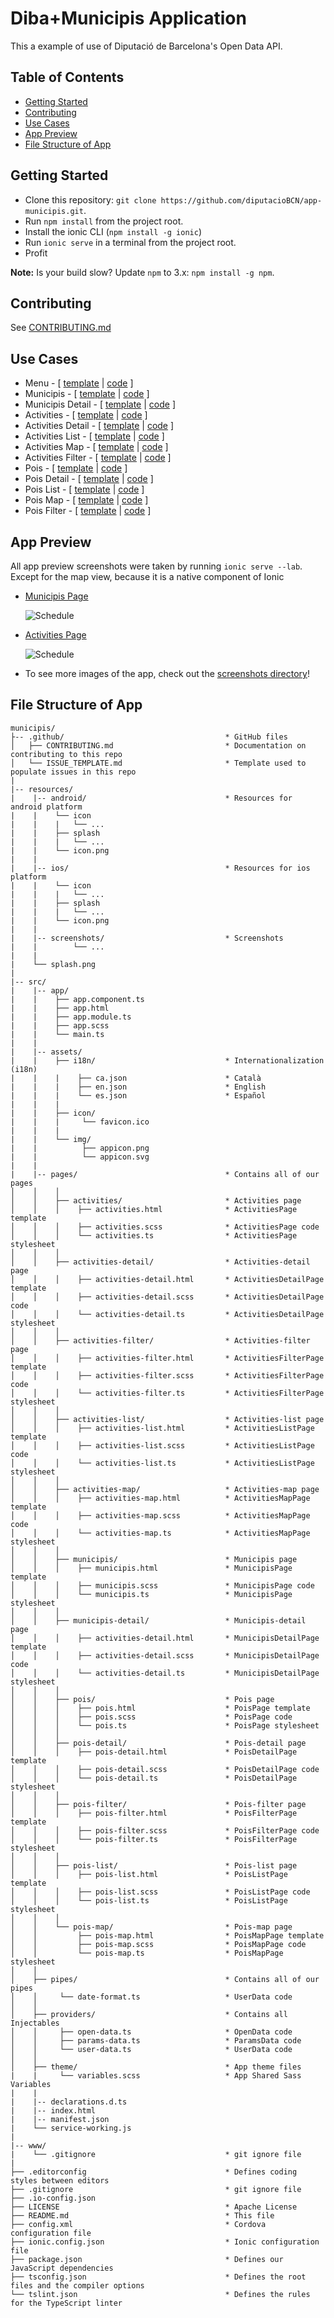 # Diba+Municipis Application

This a example of use of Diputació de Barcelona's Open Data API.

## Table of Contents
 - [Getting Started](#getting-started)
 - [Contributing](#contributing)
 - [Use Cases](#use-cases)
 - [App Preview](#app-preview)
 - [File Structure of App](#file-structure-of-app)


## Getting Started

* Clone this repository: `git clone https://github.com/diputacioBCN/app-municipis.git`.
* Run `npm install` from the project root.
* Install the ionic CLI (`npm install -g ionic`)
* Run `ionic serve` in a terminal from the project root.
* Profit

**Note:** Is your build slow? Update `npm` to 3.x: `npm install -g npm`.


## Contributing
See [CONTRIBUTING.md](https://github.com/diputacioBCN/app-municipis/blob/master/.github/CONTRIBUTING.md?at=master&fileviewer=file-view-default)


## Use Cases

* Menu - [ [template](https://github.com/diputacioBCN/app-municipis/blob/master/src/app/app.html) |
[code](https://github.com/diputacioBCN/app-municipis/blob/master/src/app/app.component.ts) ]
* Municipis - [ [template](https://github.com/diputacioBCN/app-municipis/blob/master/src/pages/municipis/municipis.html) |
[code](https://github.com/diputacioBCN/app-municipis/blob/master/src/pages/municipis/municipis.ts) ]
* Municipis Detail - [ [template](https://github.com/diputacioBCN/app-municipis/blob/master/src/pages/municipis-detail/municipis-detail.html) |
[code](https://github.com/diputacioBCN/app-municipis/blob/master/src/pages/municipis-detail/municipis-detail.ts) ]
* Activities - [ [template](https://github.com/diputacioBCN/app-municipis/blob/master/src/pages/activities/activities.html) |
[code](https://github.com/diputacioBCN/app-municipis/blob/master/src/pages/activities/activities.ts) ]
* Activities Detail - [ [template](https://github.com/diputacioBCN/app-municipis/blob/master/src/pages/activities-detail/activities-detail.html) |
[code](https://github.com/diputacioBCN/app-municipis/blob/master/src/pages/activities-detail/activities-detail.ts) ]
* Activities List - [ [template](https://github.com/diputacioBCN/app-municipis/blob/master/src/pages/activities-list/activities-list.html) |
[code](https://github.com/diputacioBCN/app-municipis/blob/master/src/pages/activities-list/activities-list.ts) ]
* Activities Map - [ [template](https://github.com/diputacioBCN/app-municipis/blob/master/src/pages/activities-map/activities-map.html) |
[code](https://github.com/diputacioBCN/app-municipis/blob/master/src/pages/activities-map/activities-map.ts) ]
* Activities Filter - [ [template](https://github.com/diputacioBCN/app-municipis/blob/master/src/pages/activities-filter/activities-filter.html) |
[code](https://github.com/diputacioBCN/app-municipis/blob/master/src/pages/activities-filter/activities-filter.ts) ]
* Pois - [ [template](https://github.com/diputacioBCN/app-municipis/blob/master/src/pages/pois/pois.html) |
[code](https://github.com/diputacioBCN/app-municipis/blob/master/src/pages/pois/pois.ts) ]
* Pois Detail - [ [template](https://github.com/diputacioBCN/app-municipis/blob/master/src/pages/pois-detail/pois-detail.html) |
[code](https://github.com/diputacioBCN/app-municipis/blob/master/src/pages/pois-detail/pois-detail.ts) ]
* Pois List - [ [template](https://github.com/diputacioBCN/app-municipis/blob/master/src/pages/pois-list/pois-list.html) |
[code](https://github.com/diputacioBCN/app-municipis/blob/master/src/pages/pois-list/pois-list.ts) ]
* Pois Map - [ [template](https://github.com/diputacioBCN/app-municipis/blob/master/src/pages/pois-map/pois-map.html) |
[code](https://github.com/diputacioBCN/app-municipis/blob/master/src/pages/pois-map/pois-map.ts) ]
* Pois Filter - [ [template](https://github.com/diputacioBCN/app-municipis/blob/master/src/pages/pois-filter/pois-filter.html) |
[code](https://github.com/diputacioBCN/app-municipis/blob/master/src/pages/pois-filter/pois-filter.ts) ]


## App Preview

All app preview screenshots were taken by running `ionic serve --lab`. Except for the map view, because it is a native component of Ionic

- [Municipis Page](https://github.com/diputacioBCN/app-municipis/blob/master/resources/screenshots/MunicipisPage.png?at=master&fileviewer=file-view-default)

  <img src="resources/screenshots/MunicipisPage.png" alt="Schedule">


- [Activities Page](https://github.com/diputacioBCN/app-municipis/blob/master/resources/screenshots/ActivitiesListPage.png?at=master&fileviewer=file-view-default)

  <img src="resources/screenshots/ActivitiesListPage.png" alt="Schedule">


- To see more images of the app, check out the [screenshots directory](https://github.com/diputacioBCN/app-municipis/blob/master/resources/screenshots)!


## File Structure of App

```
municipis/
├-- .github/                                    * GitHub files
│   ├── CONTRIBUTING.md                         * Documentation on contributing to this repo
│   └── ISSUE_TEMPLATE.md                       * Template used to populate issues in this repo
|
|-- resources/
|    |-- android/                               * Resources for android platform
|    |    └── icon
|    |    |   └── ...
|    |    ├── splash
|    |    |   └── ...
|    |    └── icon.png
|    |
|    |-- ios/                                   * Resources for ios platform
|    |    └── icon
|    |    |   └── ...
|    |    ├── splash
|    |    |   └── ...
|    |    └── icon.png
|    |
|    |-- screenshots/                           * Screenshots
|    |        └── ...
|    |
|    └── splash.png
|
|-- src/
|    |-- app/
|    |    ├── app.component.ts
|    |    ├── app.html
|    |    ├── app.module.ts
|    |    ├── app.scss
|    |    └── main.ts
|    |
|    |-- assets/
|    |    ├── i18n/                             * Internationalization (i18n)
|    |    |    ├── ca.json                      * Català
|    |    |    ├── en.json                      * English
|    |    |    └── es.json                      * Español
|    |    |
|    |    ├── icon/
|    |    |     └── favicon.ico
|    |    |
|    |    └── img/
|    |          ├── appicon.png
|    |          └── appicon.svg
|    |
|    |-- pages/                                 * Contains all of our pages
│    │    │
│    │    ├── activities/                       * Activities page
│    │    │    ├── activities.html              * ActivitiesPage template
│    │    │    ├── activities.scss              * ActivitiesPage code
│    │    │    └── activities.ts                * ActivitiesPage stylesheet
│    │    │
│    │    ├── activities-detail/                * Activities-detail page
│    │    │    ├── activities-detail.html       * ActivitiesDetailPage template
│    │    │    ├── activities-detail.scss       * ActivitiesDetailPage code
│    │    │    └── activities-detail.ts         * ActivitiesDetailPage stylesheet
│    │    │
│    │    ├── activities-filter/                * Activities-filter page
│    │    │    ├── activities-filter.html       * ActivitiesFilterPage template
│    │    │    ├── activities-filter.scss       * ActivitiesFilterPage code
│    │    │    └── activities-filter.ts         * ActivitiesFilterPage stylesheet
│    │    │
│    │    ├── activities-list/                  * Activities-list page
│    │    │    ├── activities-list.html         * ActivitiesListPage template
│    │    │    ├── activities-list.scss         * ActivitiesListPage code
│    │    │    └── activities-list.ts           * ActivitiesListPage stylesheet
│    │    │
│    │    ├── activities-map/                   * Activities-map page
│    │    │    ├── activities-map.html          * ActivitiesMapPage template
│    │    │    ├── activities-map.scss          * ActivitiesMapPage code
│    │    │    └── activities-map.ts            * ActivitiesMapPage stylesheet
│    │    │
│    │    ├── municipis/                        * Municipis page
│    │    │    ├── municipis.html               * MunicipisPage template
│    │    │    ├── municipis.scss               * MunicipisPage code
│    │    │    └── municipis.ts                 * MunicipisPage stylesheet
│    │    │
│    │    ├── municipis-detail/                 * Municipis-detail page
│    │    │    ├── activities-detail.html       * MunicipisDetailPage template
│    │    │    ├── activities-detail.scss       * MunicipisDetailPage code
│    │    │    └── activities-detail.ts         * MunicipisDetailPage stylesheet
│    │    │
│    │    ├── pois/                             * Pois page
│    │    │    ├── pois.html                    * PoisPage template
│    │    │    ├── pois.scss                    * PoisPage code
│    │    │    └── pois.ts                      * PoisPage stylesheet
│    │    │
│    │    ├── pois-detail/                      * Pois-detail page
│    │    │    ├── pois-detail.html             * PoisDetailPage template
│    │    │    ├── pois-detail.scss             * PoisDetailPage code
│    │    │    └── pois-detail.ts               * PoisDetailPage stylesheet
│    │    │
│    │    ├── pois-filter/                      * Pois-filter page
│    │    │    ├── pois-filter.html             * PoisFilterPage template
│    │    │    ├── pois-filter.scss             * PoisFilterPage code
│    │    │    └── pois-filter.ts               * PoisFilterPage stylesheet
│    │    │
│    │    ├── pois-list/                        * Pois-list page
│    │    │    ├── pois-list.html               * PoisListPage template
│    │    │    ├── pois-list.scss               * PoisListPage code
│    │    │    └── pois-list.ts                 * PoisListPage stylesheet
│    │    │
│    │    └── pois-map/                         * Pois-map page
│    │         ├── pois-map.html                * PoisMapPage template
│    │         ├── pois-map.scss                * PoisMapPage code
│    │         └── pois-map.ts                  * PoisMapPage stylesheet
│    │  
│    ├── pipes/                                 * Contains all of our pipes
│    │     └── date-format.ts                   * UserData code
│    │
│    ├── providers/                             * Contains all Injectables
│    │     ├── open-data.ts                     * OpenData code
│    │     ├── params-data.ts                   * ParamsData code
│    │     └── user-data.ts                     * UserData code
│    │
│    ├── theme/                                 * App theme files
|    |     └── variables.scss                   * App Shared Sass Variables
|    |
|    |-- declarations.d.ts                       
|    |-- index.html                              
|    |-- manifest.json                           
|    └── service-working.js                     
|
|-- www/
|    └── .gitignore                             * git ignore file
|
├── .editorconfig                               * Defines coding styles between editors
├── .gitignore                                  * git ignore file
├── .io-config.json                             
├── LICENSE                                     * Apache License
├── README.md                                   * This file
├── config.xml                                  * Cordova configuration file
├── ionic.config.json                           * Ionic configuration file
├── package.json                                * Defines our JavaScript dependencies
├── tsconfig.json                               * Defines the root files and the compiler options
└── tslint.json                                 * Defines the rules for the TypeScript linter
```
